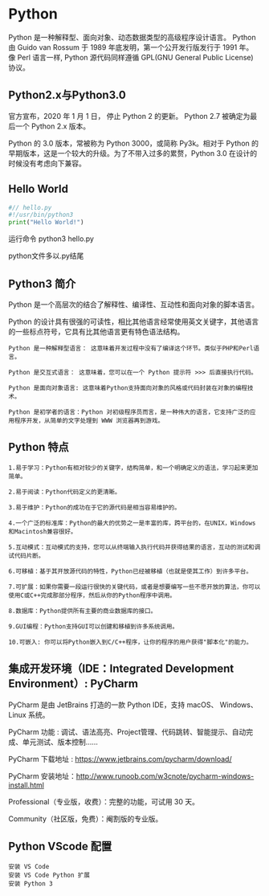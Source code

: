 # Python
Python 是一种解释型、面向对象、动态数据类型的高级程序设计语言。
Python 由 Guido van Rossum 于 1989 年底发明，第一个公开发行版发行于 1991 年。
像 Perl 语言一样, Python 源代码同样遵循 GPL(GNU General Public License) 协议。

## Python2.x与Python3.0
官方宣布，2020 年 1 月 1 日， 停止 Python 2 的更新。
Python 2.7 被确定为最后一个 Python 2.x 版本。

Python 的 3.0 版本，常被称为 Python 3000，或简称 Py3k。相对于 Python 的早期版本，这是一个较大的升级。为了不带入过多的累赘，Python 3.0 在设计的时候没有考虑向下兼容。

## Hello World
```python
#// hello.py
#!/usr/bin/python3
print("Hello World!")
```
运行命令
python3 hello.py

python文件多以.py结尾

## Python3 简介

Python 是一个高层次的结合了解释性、编译性、互动性和面向对象的脚本语言。

Python 的设计具有很强的可读性，相比其他语言经常使用英文关键字，其他语言的一些标点符号，它具有比其他语言更有特色语法结构。

    Python 是一种解释型语言： 这意味着开发过程中没有了编译这个环节。类似于PHP和Perl语言。

    Python 是交互式语言： 这意味着，您可以在一个 Python 提示符 >>> 后直接执行代码。

    Python 是面向对象语言: 这意味着Python支持面向对象的风格或代码封装在对象的编程技术。

    Python 是初学者的语言：Python 对初级程序员而言，是一种伟大的语言，它支持广泛的应用程序开发，从简单的文字处理到 WWW 浏览器再到游戏。

## Python 特点

    1.易于学习：Python有相对较少的关键字，结构简单，和一个明确定义的语法，学习起来更加简单。

    2.易于阅读：Python代码定义的更清晰。

    3.易于维护：Python的成功在于它的源代码是相当容易维护的。

    4.一个广泛的标准库：Python的最大的优势之一是丰富的库，跨平台的，在UNIX，Windows和Macintosh兼容很好。

    5.互动模式：互动模式的支持，您可以从终端输入执行代码并获得结果的语言，互动的测试和调试代码片断。

    6.可移植：基于其开放源代码的特性，Python已经被移植（也就是使其工作）到许多平台。

    7.可扩展：如果你需要一段运行很快的关键代码，或者是想要编写一些不愿开放的算法，你可以使用C或C++完成那部分程序，然后从你的Python程序中调用。

    8.数据库：Python提供所有主要的商业数据库的接口。

    9.GUI编程：Python支持GUI可以创建和移植到许多系统调用。

    10.可嵌入: 你可以将Python嵌入到C/C++程序，让你的程序的用户获得"脚本化"的能力。

## 集成开发环境（IDE：Integrated Development Environment）: PyCharm

PyCharm 是由 JetBrains 打造的一款 Python IDE，支持 macOS、 Windows、 Linux 系统。

PyCharm 功能 : 调试、语法高亮、Project管理、代码跳转、智能提示、自动完成、单元测试、版本控制……

PyCharm 下载地址 : https://www.jetbrains.com/pycharm/download/

PyCharm 安装地址：http://www.runoob.com/w3cnote/pycharm-windows-install.html

Professional（专业版，收费）：完整的功能，可试用 30 天。

Community（社区版，免费）：阉割版的专业版。

## Python VScode 配置

    安装 VS Code
    安装 VS Code Python 扩展
    安装 Python 3
